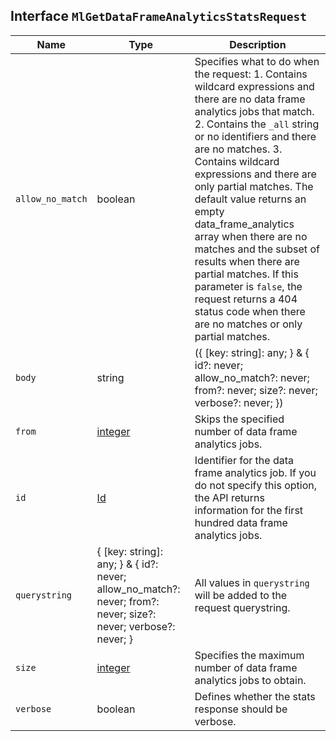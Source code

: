 ## Interface `MlGetDataFrameAnalyticsStatsRequest`

| Name | Type | Description |
| - | - | - |
| `allow_no_match` | boolean | Specifies what to do when the request: 1. Contains wildcard expressions and there are no data frame analytics jobs that match. 2. Contains the `_all` string or no identifiers and there are no matches. 3. Contains wildcard expressions and there are only partial matches. The default value returns an empty data_frame_analytics array when there are no matches and the subset of results when there are partial matches. If this parameter is `false`, the request returns a 404 status code when there are no matches or only partial matches. |
| `body` | string | ({ [key: string]: any; } & { id?: never; allow_no_match?: never; from?: never; size?: never; verbose?: never; }) | All values in `body` will be added to the request body. |
| `from` | [integer](./integer.md) | Skips the specified number of data frame analytics jobs. |
| `id` | [Id](./Id.md) | Identifier for the data frame analytics job. If you do not specify this option, the API returns information for the first hundred data frame analytics jobs. |
| `querystring` | { [key: string]: any; } & { id?: never; allow_no_match?: never; from?: never; size?: never; verbose?: never; } | All values in `querystring` will be added to the request querystring. |
| `size` | [integer](./integer.md) | Specifies the maximum number of data frame analytics jobs to obtain. |
| `verbose` | boolean | Defines whether the stats response should be verbose. |
